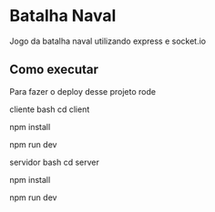# Batalha Naval

Jogo da batalha naval utilizando express e socket.io


## Como executar

Para fazer o deploy desse projeto rode

cliente
bash
cd client

npm install

npm run dev

servidor
bash
cd server

npm install

npm run dev